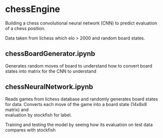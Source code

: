 # chessEngine
Building a chess convolutional neural network (CNN) to predict evaluation of a chess position.

Data taken from lichess which elo > 2000 and random board states.


## chessBoardGenerator.ipynb
Generates random moves of board to understand how to convert board states into matrix for the CNN to understand

## chessNeuralNetwork.ipynb
Reads games from lichess database and randomly generates board states for data. Converts each move of the game into a board state (14x8x8 matrix) and <br/>
evaluation by stockfish for label.

Training and testing the model by seeing how its evaluation on test data compares with stockfish
